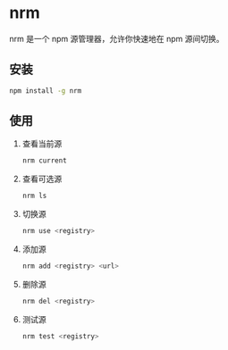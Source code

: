 # nrm

nrm 是一个 npm 源管理器，允许你快速地在 npm 源间切换。

## 安装

```bash
npm install -g nrm
```

## 使用

1. 查看当前源

    ```bash
    nrm current
    ```

2.  查看可选源

    ```bash
    nrm ls
    ```

3. 切换源

    ```bash
    nrm use <registry>
    ```

4. 添加源

    ```bash
    nrm add <registry> <url>
    ```

5. 删除源

    ```bash
    nrm del <registry>
    ```

6. 测试源

    ```bash
    nrm test <registry>
    ```
